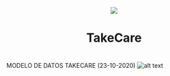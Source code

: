 

<div align="center">
<img src="https://github.com/VRivers/takecare/blob/master/assets/img/iconotc.png"/>
<h1>TakeCare<h1>
</div>
	
MODELO DE DATOS TAKECARE (23-10-2020)
![alt text](https://github.com/VRivers/takecare/blob/master/assets/img/modeloDatos.png?raw=true)

